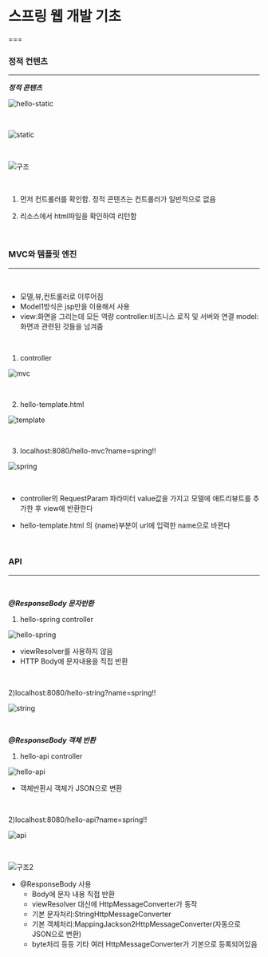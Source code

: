 <h1>스프링 웹 개발 기초</h1>
===


<br/>

<h3>정적 컨텐츠</h3>

---------------------

<b>*정적 콘텐츠*</b>

![hello-static](hello-static.PNG)

<br/>

![static](static.PNG)

<br/>

![구조](구조.PNG)

<br/>

1) 먼저 컨트롤러를 확인함. 정적 콘텐츠는 컨트롤러가 일반적으로 없음

2) 리소스에서 html파일을 확인하여 리턴함

<br/>

<h3>MVC와 템플릿 엔진</h3>

---------------

<br/>

- 모델,뷰,컨트롤러로 이루어짐
- Model1방식은 jsp만을 이용해서 사용
- view:화면을 그리는데 모든 역량
controller:비즈니스 로직 및 서버와 연결
model: 화면과 관련된 것들을 넘겨줌

<br/>

1) controller

![mvc](hello-mvc.PNG)

<br/>

2) hello-template.html

![template](template.PNG)

<br/>

3) localhost:8080/hello-mvc?name=spring!!

![spring](spring.PNG)

<br/>

- controller의 RequestParam 파라미터 value값을 가지고 모델에 애트리뷰트를 추가한 후 view에 반환한다

- hello-template.html 의 {name}부분이 url에 입력한 name으로 바뀐다

<br/>

<h3>API</h3>

---------------

<br/>

<b>*@ResponseBody 문자반환*</b>

1) hello-spring controller

![hello-spring](hello-spring.PNG)


- viewResolver를 사용하지 않음
- HTTP Body에 문자내용을 직접 반환

<br/>

2)localhost:8080/hello-string?name=spring!!

![string](string.PNG)

<br/>

<b>*@ResponseBody 객체 반환*</b>
<br/>

1) hello-api controller

![hello-api](hello-api.PNG)


- 객체반환시 객체가 JSON으로 변환

<br/>

2)localhost:8080/hello-api?name=spring!!

![api](api.PNG)

<br/>

![구조2](구조2.PNG)

- @ResponseBody 사용
    - Body에 문자 내용 직접 반환
    - viewResolver 대신에 HttpMessageConverter가 동작
    - 기본 문자처리:StringHttpMessageConverter
    - 기본 객체처리:MappingJackson2HttpMessageConverter(자동으로 JSON으로 변환)
    - byte처리 등등 기타 여러 HttpMessageConverter가 기본으로 등록되어있음